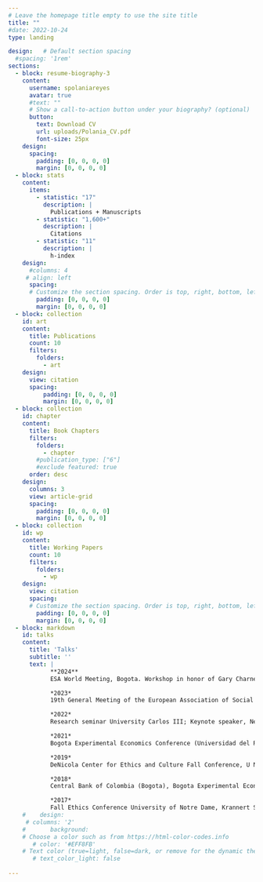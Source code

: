 ```yaml
---
# Leave the homepage title empty to use the site title
title: ""
#date: 2022-10-24
type: landing

design:   # Default section spacing
  #spacing: '1rem'
sections:
  - block: resume-biography-3
    content: 
      username: spolaniareyes
      avatar: true
      #text: ""
      # Show a call-to-action button under your biography? (optional)
      button:
        text: Download CV
        url: uploads/Polania_CV.pdf
        font-size: 25px
    design:
      spacing:
        padding: [0, 0, 0, 0]
        margin: [0, 0, 0, 0]
  - block: stats
    content:
      items:
        - statistic: "17"
          description: |
            Publications + Manuscripts 
        - statistic: "1,600+"
          description: |
            Citations
        - statistic: "11"
          description: |
            h-index
    design:
      #columns: 4
     # align: left    
      spacing:
      # Customize the section spacing. Order is top, right, bottom, left.
        padding: [0, 0, 0, 0]
        margin: [0, 0, 0, 0]
  - block: collection
    id: art
    content:
      title: Publications
      count: 10
      filters:
        folders:
          - art
    design:
      view: citation
      spacing:
          padding: [0, 0, 0, 0]
          margin: [0, 0, 0, 0]
  - block: collection
    id: chapter
    content:
      title: Book Chapters
      filters:
        folders:
          - chapter
        #publication_type: ["6"]
        #exclude featured: true   
      order: desc
    design:
      columns: 3
      view: article-grid
      spacing:
        padding: [0, 0, 0, 0]
        margin: [0, 0, 0, 0]
  - block: collection
    id: wp
    content:
      title: Working Papers
      count: 10
      filters:
        folders:
          - wp
    design:
      view: citation
      spacing:
      # Customize the section spacing. Order is top, right, bottom, left.
        padding: [0, 0, 0, 0]
        margin: [0, 0, 0, 0]
  - block: markdown
    id: talks
    content:
      title: 'Talks'
      subtitle: ''
      text: |
            **2024** 
            ESA World Meeting, Bogota. Workshop in honor of Gary Charness, UNavarra and Public University of Navarra, organizer. Invited speaker; Workshop in honor of Marie Claire Villeval, University Carlos II. Keynote speaker, Neuroscience, Cognition and Behavioral Economics Conference III edition, UN Development program.

            *2023*	
            19th General Meeting of the European Association of Social Psychology, Latin American and the Caribbean Economic Association (LACEA) Annual Meeting

            *2022*	
            Research seminar University Carlos III; Keynote speaker, Neuroscience, Cognition and Behavioral Economics Conference Pontifical Xavierian University, Invited speaker United Nations University World Institute for Development Economics Research (UNU-WIDER), VII Colombian Economic Congress

            *2021*	
            Bogota Experimental Economics Conference (Universidad del Rosario). CREDO Econ and CST Virtual Workshop, NCID seminar, Universidad de Navarra

            *2019*	
            DeNicola Center for Ethics and Culture Fall Conference, U Notre Dame. Building Sustainable Peace: Ideas, Evidence, and Strategies, Kroc Institute for Peace Studies, University of Notre Dame. Catholic Peacebuilding and Mining: Integral Peace, Development, and Ecology, Kroc Institute for Peace Studies, University of Notre Dame. Symposium speaker at the Paul Volcker Symposium in Behavioral Economics, Maxwell School of Citizenship and Public Affairs, Syracuse University. LACEA BRAIN First Annual Meeting, Washington, DC. Guest speaker at CAL alumni Association, UC Berkeley. 

            *2018*	
            Central Bank of Colombia (Bogota), Bogota Experimental Economics Conference (Universidad del Rosario), Central Bank of Colombia (Medellin), McGrath Institute for Church Life, Kellogg Institute for International Studies, National Planning Department (DNP-COL)

            *2017*	
            Fall Ethics Conference University of Notre Dame, Krannert School of Management Purdue University, First Latin-American Workshop on Experimental and Behavioral Social Sciences (LAWEBESS), Advances in Field Experiments (UChicago), UC Berkeley, University of Los Andes, University of Massachusetts-Amherst, University of Notre Dame Economics, Pontifical Xavierian University, NYU CESS 10th Annual Experimental Political Science Conference.
    #    design:
     # columns: '2'
    #       background:
    # Choose a color such as from https://html-color-codes.info
       # color: '#EFF8FB'
    # Text color (true=light, false=dark, or remove for the dynamic theme color).
       # text_color_light: false
 
---
```

